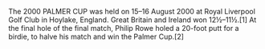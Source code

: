 The 2000 PALMER CUP was held on 15–16 August 2000 at Royal Liverpool Golf Club in Hoylake, England. Great Britain and Ireland won 12½–11½.[1] At the final hole of the final match, Philip Rowe holed a 20-foot putt for a birdie, to halve his match and win the Palmer Cup.[2]
